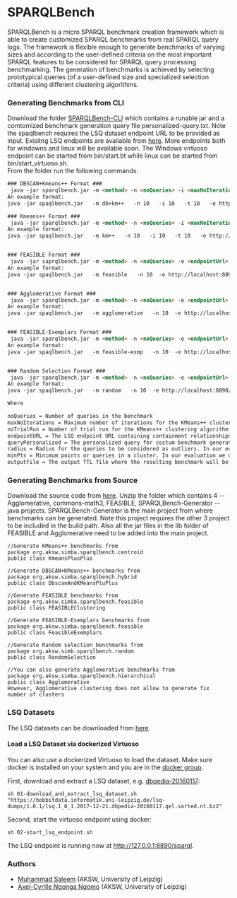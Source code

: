 # SPARQLBench
SPARQLBench is a micro SPARQL benchmark creation framework which is able to create customized SPARQL benchmarks from real SPARQL query logs. The framework is flexible enough to generate benchmarks of varying sizes and according to the user-defined criteria on the most important SPARQL features to be considered for SPARQL query processing benchmarking. The generation of benchmarks is achieved by selecting prototypical queries (of a user-defined size and specialized selection criteria) using different clustering algorithms.

### Generating Benchmarks from CLI
Download the folder [SPARQLBench-CLI](https://github.com/dice-group/SPARQL-Bench/tree/master/SPARQLBench-CLI) which contains a runable jar and a comtomized benchmark generation query file personalized-query.txt. Note the spaqlbench requires the LSQ dataset endpoint URL to be provided as input. Exisitng LSQ endpoints are available from [here](https://hobbitdata.informatik.uni-leipzig.de/sparql-bench/lsq-endpoints/). More endpoints both for windowns and linux will be available soon. The Windows virtuoso endpoint can be started from bin/start.bt while linux can be started from bin/start_virtuoso.sh.  
From the folder run the following commands: 
```html
### DBSCAN+Kmeans++ Format ### 
 java -jar sparqlbench.jar -m <method> -n <noQueries> -i <maxNoIterations> -t <noTrialRun> -e <endpointUrl> -q <queryPersonalized> -r <radius> -p <minPts> -o <outputFile>
An example format: 
java -jar spaqlbench.jar   -m db+km++   -n 10   -i 10   -t 10   -e http://localhost:8890/sparql   -q personalized-query.txt   -r 1   -p 1   -o db+km++-10supqueries-benchmark.ttl

### Kmeans++ Format ### 
 java -jar sparqlbench.jar -m <method> -n <noQueries> -i <maxNoIterations> -t <noTrialRun> -e <endpointUrl> -q <queryPersonalized> -o <outputFile>
An example format: 
java -jar spaqlbench.jar   -m km++   -n 10   -i 10   -t 10   -e http://localhost:8890/sparql   -q personalized-query.txt   -o km++-10supqueries-benchmark.ttl


### FEASIBLE Format ### 
 java -jar saprqlbench.jar -m <method> -n <noQueries> -e <endpointUrl> -q <queryPersonalized> -o <outputFile>
An example format: 
java -jar spaqlbench.jar   -m feasible   -n 10  -e http://localhost:8890/sparql   -q personalized-query.txt   -o feasible-10supqueries-benchmark.ttl


### Agglomerative Format ### 
 java -jar sparqlbench.jar -m <method> -n <noQueries> -e <endpointUrl> -q <queryPersonalized> -o <outputFile>
An example format: 
java -jar spaqlbench.jar   -m agglomerative   -n 10  -e http://localhost:8890/sparql   -q personalized-query.txt   -o agglomerative-10supqueries-benchmark.ttl


### FEASIBLE-Exemplars Format ### 
 java -jar sparqlbench.jar -m <method> -n <noQueries> -e <endpointUrl> -q <queryPersonalized> -o <outputFile>
An example format: 
java -jar spaqlbench.jar   -m feasible-exmp   -n 10  -e http://localhost:8890/sparql   -q personalized-query.txt   -o feasible-exmp-10supqueries-benchmark.ttl


### Random Selection Format ### 
 java -jar sparqlbench.jar -m <method> -n <noQueries> -e <endpointUrl> -q <queryPersonalized> -o <outputFile>
An example format: 
java -jar spaqlbench.jar   -m random   -n 10  -e http://localhost:8890/sparql   -q personalized-query.txt   -o random-10supqueries-benchmark.ttl

Where

noQueries = Number of queries in the benchmark
maxNoIterations = Maximum number of iterations for the KMeans++ clustering algorithm. In our evaluation we used maxNoIterations = 10. 
noTrialRun = Number of trial run for the KMeans++ clustering algorithm. In our evaluation we used noTrialRun = 10.
endpointURL = The LSQ endpoint URL containing containment relationships as well
queryPersonalized = The personalized query for costum benchmark generation
radius = Radius for the queries to be considered as outliers. In our evaluation we used radius = 1
minPts = Minimum points or queries in a cluster. In our evaluation we used min. points = 1
outputFile = The output TTL file where the resulting benchmark will be printed

```
### Generating Benchmarks from Source 
Download the source code from [here](https://hobbitdata.informatik.uni-leipzig.de/sparql-bench/source-code/). Unzip the folder which contains 4 -- Agglomerative, commons-math3, FEASIBLE, SPARQLBench-Generator -- java projects. SPARQLBench-Generator is the main project from where benchmarks can be generated. Note this project requires the other 3 project to be included in the build path. Also all the jar files in the lib folder of FEASIBLE and Agglomerative need to be added into the main project.
```
//Generate KMeans++ benchmarks from 
package org.aksw.simba.sparqlbench.centroid
public class KmeansPlusPlus 

//Generate DBSCAN+KMeans++ benchmarks from 
package org.aksw.simba.sparqlbench.hybrid
public class DbscanAndKMeansPluPlus 

//Generate FEASIBLE benchmarks from 
package org.aksw.simba.sparqlbench.feasible
public class FEASIBLEClustering 

//Generate FEASIBLE-Exemplars benchmarks from 
package org.aksw.simba.sparqlbench.feasible
public class FeasibleExemplars

//Generate Random selection benchmarks from 
package org.aksw.simb.sparqlbench.random
public class RandomSelection

//You can also generate Agglomerative benchmarks from 
package org.aksw.simba.sparqlbench.hierarchical
public class Agglomerative
However, Agglomerative clustering does not allow to generate fix number of clusters
```
### LSQ Datasets
The LSQ datasets can be downloaded from [here](https://hobbitdata.informatik.uni-leipzig.de/lsq-dumps/1.0.1/).

#### Load a LSQ Dataset via dockerized Virtuoso
You can also use a dockerized Virtuoso to load the dataset. Make sure docker is installed on your system and you are in the [docker group](https://docs.docker.com/install/linux/linux-postinstall/).

First, download and extract a LSQ dataset, e.g. [dbpedia-20160117](https://hobbitdata.informatik.uni-leipzig.de/lsq-dumps/1.0.1/lsq.1_0_1.2017-12-21.dbpedia-20160117.qel.sorted.nt.bz2):
 ```shell script
sh 01-download_and_extract_lsq_dataset.sh "https://hobbitdata.informatik.uni-leipzig.de/lsq-dumps/1.0.1/lsq.1_0_1.2017-12-21.dbpedia-20160117.qel.sorted.nt.bz2"
```
Second, start the virtuoso endpoint using docker:
```shell script
sh 02-start_lsq_endpoint.sh
```
The LSQ endpoint is running now at http://127.0.0.1:8890/sparql. 
### Authors
  * [Muhammad Saleem](https://sites.google.com/site/saleemsweb/) (AKSW, University of Leipzig) 
  * [Axel-Cyrille Ngonga Ngomo](http://aksw.org/AxelNgonga.html) (AKSW, University of Leipzig)
